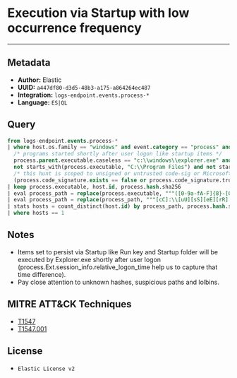 # Execution via Startup with low occurrence frequency

---

## Metadata

- **Author:** Elastic
- **UUID:** `a447df80-d3d5-48b3-a175-a864264ec487`
- **Integration:** `logs-endpoint.events.process-*`
- **Language:** `ES|QL`

## Query

```sql
from logs-endpoint.events.process-*
| where host.os.family == "windows" and event.category == "process" and event.action == "start" and 
  /* programs started shortly after user logon like startup items */
  process.parent.executable.caseless == "c:\\windows\\explorer.exe" and process.Ext.session_info.relative_logon_time <= 100 and 
  not starts_with(process.executable, "C:\\Program Files") and not starts_with(process.executable, "C:\\Windows\\System32\\DriverStore\\FileRepository\\") and 
  /* this hunt is scoped to unsigned or untrusted code-sig or Microsoft signed binaries to not miss lolbins */
  (process.code_signature.exists == false or process.code_signature.trusted == false or starts_with(process.code_signature.subject_name, "Microsoft"))
| keep process.executable, host.id, process.hash.sha256
| eval process_path = replace(process.executable, """([0-9a-fA-F]{8}-[0-9a-fA-F]{4}-[0-9a-fA-F]{4}-[0-9a-fA-F]{4}-[0-9a-fA-F]{12}|ns[a-z][A-Z0-9]{3,4}\.tmp|DX[A-Z0-9]{3,4}\.tmp|7z[A-Z0-9]{3,5}\.tmp|[0-9\.\-\_]{3,})""", "")
| eval process_path = replace(process_path, """[cC]:\\[uU][sS][eE][rR][sS]\\[a-zA-Z0-9\.\-\_\$~' ]+\\""", "C:\\\\users\\\\user\\\\")
| stats hosts = count_distinct(host.id) by process_path, process.hash.sha256
| where hosts == 1
```

## Notes

- Items set to persist via Startup like Run key and Startup folder will be executed by Explorer.exe shortly after user logon (process.Ext.session_info.relative_logon_time help us to capture that time difference).
- Pay close attention to unknown hashes, suspicious paths and lolbins.
## MITRE ATT&CK Techniques

- [T1547](https://attack.mitre.org/techniques/T1547)
- [T1547.001](https://attack.mitre.org/techniques/T1547/001)

## License

- `Elastic License v2`
